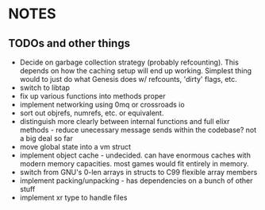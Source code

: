 NOTES
=====

TODOs and other things
----------------------

* Decide on garbage collection strategy (probably refcounting). This depends on how the caching setup will end up working. Simplest thing would to just do what Genesis does w/ refcounts, 'dirty' flags, etc.
* switch to libtap
* fix up various functions into methods proper
* implement networking using 0mq or crossroads io
* sort out objrefs, numrefs, etc. or equivalent.
* distinguish more clearly between internal functions and full elixr methods - reduce unecessary message sends within the codebase? not a big deal so far
* move global state into a vm struct
* implement object cache - undecided. can have enormous caches with modern memory capacities. most games would fit entirely in memory.
* switch from GNU's 0-len arrays in structs to C99 flexible array members
* implement packing/unpacking  - has dependencies on a bunch of other stuff
* implement xr type to handle files
